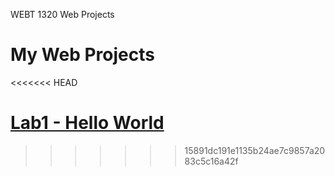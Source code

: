 WEBT 1320 Web Projects
<H1>My Web Projects</H1>
<<<<<<< HEAD

<a href="Lab1/Index.HTML" target="_blank">Lab1 - Hello World</a>
=======
>>>>>>> 15891dc191e1135b24ae7c9857a2083c5c16a42f
